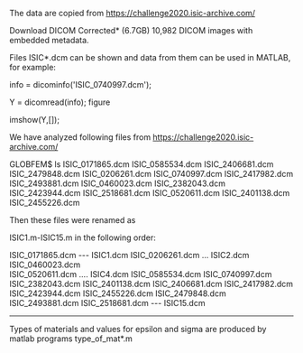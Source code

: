 The data are copied from
https://challenge2020.isic-archive.com/

Download DICOM Corrected* (6.7GB)
10,982 DICOM images with embedded metadata.


Files  ISIC*.dcm  can be   shown and data from them can be used in MATLAB, for example:


info = dicominfo('ISIC_0740997.dcm');

Y = dicomread(info);
figure

imshow(Y,[]);

We have analyzed following files from https://challenge2020.isic-archive.com/

GLOBFEM$ ls
ISIC_0171865.dcm  ISIC_0585534.dcm  ISIC_2406681.dcm  ISIC_2479848.dcm
ISIC_0206261.dcm  ISIC_0740997.dcm  ISIC_2417982.dcm  ISIC_2493881.dcm
ISIC_0460023.dcm  ISIC_2382043.dcm  ISIC_2423944.dcm  ISIC_2518681.dcm
ISIC_0520611.dcm  ISIC_2401138.dcm  ISIC_2455226.dcm

Then these files were renamed as

ISIC1.m-ISIC15.m in the following order:

ISIC_0171865.dcm  --- ISIC1.dcm
ISIC_0206261.dcm  ... ISIC2.dcm
ISIC_0460023.dcm  
ISIC_0520611.dcm   .... ISIC4.dcm
ISIC_0585534.dcm
ISIC_0740997.dcm
ISIC_2382043.dcm
ISIC_2401138.dcm
ISIC_2406681.dcm
ISIC_2417982.dcm
ISIC_2423944.dcm
ISIC_2455226.dcm
ISIC_2479848.dcm
ISIC_2493881.dcm
ISIC_2518681.dcm  --- ISIC15.dcm

********************************************************************


Types of materials and values for epsilon and sigma are produced by matlab programs type_of_mat*.m


